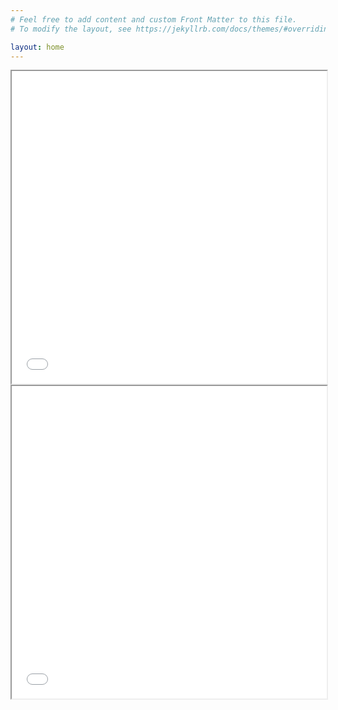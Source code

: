 ```yaml
---
# Feel free to add content and custom Front Matter to this file.
# To modify the layout, see https://jekyllrb.com/docs/themes/#overriding-theme-defaults

layout: home
---
```


<iframe src="qgis2web/potsdam_2_14_jgp_leaflet_full_screen/index.html" width="100%" height="500px" style="display: block;"></iframe>
<iframe src="qgis2web/open_cities_dar_0a4c40_subpart_leaflet_full_screen/index.html" width="100%" height="500px" style="display: block;"></iframe>
